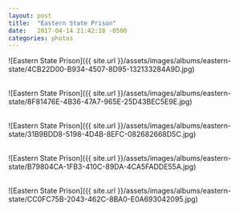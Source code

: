 ```yaml
---
layout: post
title:  "Eastern State Prison"
date:   2017-04-14 21:42:18 -0500
categories: photos
---
```


![Eastern State Prison]({{ site.url }}/assets/images/albums/eastern-state/4CB22D00-B934-4507-8D95-132133284A9D.jpg)
<br/><br/>

![Eastern State Prison]({{ site.url }}/assets/images/albums/eastern-state/8F81476E-4B36-47A7-965E-25D43BEC5E9E.jpg)
<br/><br/>

![Eastern State Prison]({{ site.url }}/assets/images/albums/eastern-state/31B9BDD8-5198-4D4B-8EFC-082682668D5C.jpg)
<br/><br/>

![Eastern State Prison]({{ site.url }}/assets/images/albums/eastern-state/B79804CA-1FB3-410C-89DA-4CA5FADDE55A.jpg)
<br/><br/>

![Eastern State Prison]({{ site.url }}/assets/images/albums/eastern-state/CC0FC75B-2043-462C-8BA0-E0A693042095.jpg)
<br/><br/>

